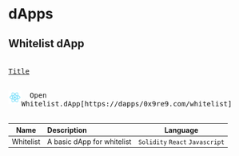 # dApps

## Whitelist dApp

<kbd> <br> [Title][Link] <br> </kbd>

[Link]: # 'Link with example title.'


<kbd> <br> <img align="left" alt="React" width="26px" src="https://raw.githubusercontent.com/github/explore/80688e429a7d4ef2fca1e82350fe8e3517d3494d/topics/react/react.png" />
 Open Whitelist.dApp[https://dapps/0x9re9.com/whitelist] <br> </kbd>

| Name      | Description   | Language  |
| ------------- |:--------------|:---------:|
| Whitelist      | A basic dApp for whitelist | `Solidity` `React` `Javascript`  |

